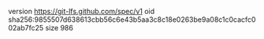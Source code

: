 version https://git-lfs.github.com/spec/v1
oid sha256:9855507d638613cbb56c6e43b5aa3c8c18e0263be9a08c1c0cacfc002ab7fc25
size 986
